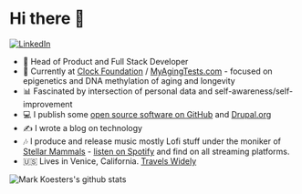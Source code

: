 # Hi there 👋
<p align="left">
<a href="https://www.linkedin.com/in/markwkoester/">
  <img src="https://img.shields.io/badge/-LinkedIn-%233781da" alt="LinkedIn"/>
</a> 
</p>

* 📱 Head of Product and Full Stack Developer
* 🏈 Currently at [Clock Foundation](https://clockfoundation.org/) / [MyAgingTests.com](https://myagingtests.com/) -  focused on epigenetics and DNA methylation of aging and longevity
* 📊 Fascinated by intersection of personal data and self-awareness/self-improvement 
* 💻 I publish some [open source software on GitHub](https://github.com/markwk?tab=repositories) and [Drupal.org](https://www.drupal.org/u/markwk)
* ✍️ I wrote a blog on technology
* 🎶 I produce and release music mostly Lofi stuff under the moniker of [Stellar Mammals](https://stellarmammals.com/) - [listen on Spotify](https://open.spotify.com/artist/3DKlqxc1m82xgs01yuPM7l?si=NU-10M0uQc6KWivpm_9ORg) and find on all streaming platforms. 
* 🇺🇸 Lives in Venice, California. [Travels Widely](http://www.markwk.com/country-list.html)

<p align="right">

  ![Mark Koesters's github stats](https://github-readme-stats.vercel.app/api?username=markwk&count_private=true&show_icons=true)
  
</p>
